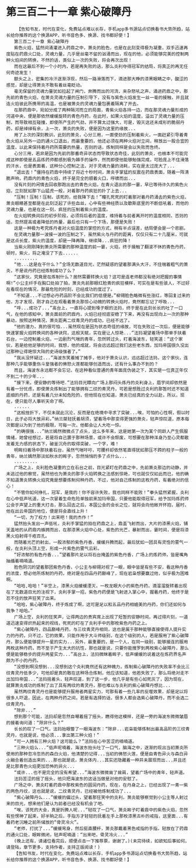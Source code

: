 # 第三百二十一章 紫心破障丹
        【告知书友，时代在变化，免费站点难以长存，手机app多书源站点切换看书大势所趋，站长给你推荐的这个换源APP，听书音色多、换源、找书都好使！】
       第三百二十一章 紫心破障丹
       紫色火焰，猛然间涌灌进入药鼎之中，萧炎的脸色，也是在此刻变得极为凝重，双手迅速再度贴在药鼎火口处，灵魂力量，几乎是丝毫不留的汹涌而出，现在的他，必须能够完美的控制两种火焰间的转换，不然的话，类似上一次的失败，将会再次出现！
       而在这最后不到一个小时内，若是再失败的话，那么炎利夺得冠军的结局，将真正的再无任何奇迹发生！
       额头之上，密集的冷汗逐渐浮现，然后一路滑落而下，滴进那大睁的漆黑眼睛之中，酸涩的感觉，却是让得萧炎不敢有着丝毫眨动。
       毫无保留的灵魂力量犹如拉起了闸门，奔腾而出的河流，夹杂怒吼之声，涌进药鼎之中，那先前的青色火焰，在萧炎灵魂力量的压制引导下，没有与紫色火焰发生一丝一毫的接触，并且就连火焰彼此所携带的高温，也是被萧炎的灵魂力量包裹着隔离了开去。
       在那药鼎中，宛如分成了两种隔河而立的局面，青紫火焰各持一边，而在那灵魂力量形成的河道中央，便是那依然缓缓旋转的青色丹药，在此时，如果火焰的温度，溢出了灵魂力量的压制，而导致相互碰撞，即使所产生的气劲，并不算太过强大，可是，毁灭这还未成形的脆弱丹药，却是绰绰有余，上一次，萧炎的失败，便是因为这里的缘故...
       用了上次的深刻教训，此刻的萧炎，心分三用，一面使劲的压制着紫火，一面赶紧引导着青色火焰从另外一边的通火口退出，而最重要的，他还必须在两种火焰对立间，释放出一股合宜的温度，以此来保持着丹药所需要的热量，否则的话，炼制同样是会以失败而告终。
       心分三用，若非是因为先前的那番奇异状态而导致状态奇佳，此刻的萧炎，也根本不可能完成这种即使是五品炼药师都感到极为棘手的操作，然而即使他能够勉强完成，可脸庞上不住滑落的汗水，也是表面着，这种分心控制之法，对于灵魂力量的消耗，实在是太过庞大了...
       “退出去！”僵持在药鼎中持续了将近十秒时间，萧炎手掌猛的反震在药鼎表面，随着一阵清脆声响，药鼎内的青色火焰，终于是完全的顺着火口，呼啸而出...
       没有片刻的闲情去回收那跑出去的青色火焰，在青火退出的那一霎，早已等待许久的紫色火焰，立刻犹如那下山猛虎一般，对着那丹药疯狂的扑了上去...
       “压制！压制！压制，该死的，给我降下去！”瞳孔死死的盯着那对着丹药涌去的紫色火焰，萧炎眼睛甚至都是在此刻泛起了许些血丝，心中有些神经质以及歇斯底里的不断低吼着，而他的灵魂力量，也是在这一刻，疯狂的压制着紫火的温度。
       在火焰转换间后的初步阶段，必须将后者的温度，维持着与前者离开时的温度相同，否则的话，忽然提高或者降低的热量，最后也只有一个下场，那便是失败！
       这是一种极为考究炼丹者对火焰温度的掌控的方式，稍有半点误差，结局便会是一个悲剧。
       在灵魂力量那一波接一波的压制之下，虽然紫火与丹药的距离，仅仅只有二十几厘米，可就是这点长度，紫火的温度，却是一降再降，继续降...疯狂的降！
       当紫火刚刚降到萧炎所需要的那种温度的前一霎，火焰，终于接触了翻滚不休的青色丹药，顿时，紫火，将之淹没了下去......
       .........
       “他...这是在干什么？”全场无数道目光，茫然疑惑的望着那满头大汗，不住喘着粗气的萧炎，不是说丹药已经炼制成功了么？
       “这家伙，究竟是在炼制什么？居然需要转换火焰？这可是连老师都没有绝对把握的事情啊!”小公主纤手在胸口处拍了拍，萧炎先前那眼红脸青的疯狂模样，可实在是有些骇人，不过好在看现在的情况，那最危险的时刻，已经成功的度过了。
       “不知道...不过想必丹药品阶不会比我们的低便是。”柳翎脸色略微有些涨红，等回复过来的他，方才发现，刚才自己在观看着萧炎那惊心动魄的转换火焰时，竟然都忘记了呼吸...
       “呼...成功了...”高台上，一直将心提到嗓子眼的法犸，终于是在此刻长长的吐了一口气，在他的感知中，萧炎面前的药鼎内，火焰已经彻底安稳了下来，再没有出现向上一次的那种暴动，按照这种情况，萧炎距离二纹青灵丹的成功，已经不远了。
       “他的潜力，真的很可怕...虽然现在是因为状态奇佳的缘故，可在失败过一次后，便是能够快速掌握火焰转换间的各种诀窍，这般天赋，实在是让人惊艳...”法犸凝望着场中那单手扶着石台，一边控制着火焰，一边剧烈气喘的青年，忽然转过头，盯着海波东，轻笑道：“这个家伙，若是给他足够的时间，我想，他的成就，将会远远超过我们这些老东西，加玛帝国很久没出过那种让得艳惊大陆的史诗级强者了。”
       “我从没怀疑过...”海波东笑着摊了摊手，他对于萧炎认识，远远超过法犸，这个家伙，连那种几乎能够重伤斗皇强者的佛怒火莲都能够创造而出，还有什么事办不到的？
       而且，海波东永远都不会忘记，在这种看似普通的青年面庞伪装之下，其实是一位真正年仅不到二十的少年...
       “接下来，便安静的等待吧.”法犸目光瞟向广场上那闷头炼丹的炎利身上，眉宇间却依然是有着一分忧虑，即使萧炎炼制出了能够拥有二纹的青灵丹，可若是想胜过炎利的那暂时还不知道底细的丹药，还是有着几分未知危险的，但他现在也知道，萧炎已经真的全力以赴，所以，现在，便只能尽人事听天命了啊。
       ......
       “这般挫折下，不仅未就此沉沦，反而是在绝境中寻求了突破...唉，可怕的心性啊，假以时日，此子必将大放异彩。”纳兰桀轻抚着胡须，望着场中那变得更强的萧炎，轻声惊叹道，原本每次都是以为到了他的极限，可每一次，他都会让人大吃一惊。
       “的确很强...”纳兰嫣然微微点了点头，这么多年来，这是她第一次为某个同龄人产生佩服情绪，她曾经想过，若是将自己置于那种场景，或许不会颓废，可想要在那种浑身乃至心灵都散发着无力感的状态下，破釜沉舟的取得突破，一个字，难！
       明眸扫着场中那扶着石台，虽然气喘吁吁，可腰杆却依然笔直得犹如那压不跨的柱子一般的青年，纳兰嫣然那淡如秋水的眸子，忽然悄悄的多了点什么...
       .........
       广场之上，炎利脸色凝重的立在石台之前，目光紧盯在药鼎之中，先前萧炎那边的动静，并未逃过他的察觉，虽然他也为萧炎的那手火焰转换之法感到惊艳，可也就仅仅如此而已，他的确不知道萧炎转换火焰究竟是想要炼制何种丹药，不过，他对自己炼制的这枚丹药，有着绝对的信心！
       “不管你如何挣扎，冠军，是我的！你不容许失败，我也同样不能败！”拳头猛然紧握，炎利在心中低声吼道，这一次冒着生命危险单独前来加玛帝国，只要他能取得冠军，给予加玛炼药师公会于声望上的重大打击，那么回去之后，本国公会的会长之位，就将会向他敞开怀抱，届时，他在出云帝国的地位，便是将会直线上升！
       “一切，为了权力！出来吧！我的杰作！”
       猛然抬头发出一声低吼，炎利手掌猛的拍在药鼎之上，鼎盖飞射而出，大片的漆黑火焰，铺天盖地的从药鼎内蜂拥而出，在那漆黑火焰中心处，紫色的光芒，暴射而出，霎时间，便是将漆黑火焰射得千疮百孔。
       而随着光芒的射出，一股浓郁的紫色丹香，缓缓升腾而起，最后犹如一团具有灵性的雾气一般，在炎利头顶上空，形成一片紫色的雾气云彩。
       “好浓郁的有色丹香...”望着那片足以将石台掩盖的紫色丹香，广场上的炼药师，皆是嘴角抽搐着喃喃道。
       脸色阴沉的望着那团紫色丹香，小公主与柳翎对视了一眼，眼中皆是有些不安，看这种丹香的浓度，想必他所炼制的丹药，绝对是在四品丹药巅峰了，现在岩枭想要赢过他，似乎极为困难啊。
       “哈哈,哈哈！”半空上，漆黑火焰缓缓湮灭，一枚龙眼大小的紫色丹药，滴溜溜旋转着出现在了无数道目光的注视下，炎利手掌一招，紫色丹药便是飞射进入掌心中，握着丹药，他终于是忍不住的放声狂笑了出来。
       “哈哈，紫心破障丹，终于炼成了啊，这可是足以和五品丹药相媲美的丹药，你们还如何与我争？哈哈。”
       广场上空，炎利的狂笑声，让得两边的贵宾席上出现了短暂的安静时间，再过得片刻，一道道迅速变得炽热起来的视线，死死的盯在了炎利手中的那枚紫色丹药之上。
       “紫心破障丹，四品巅峰丹药，与三纹青灵丹相同，这也是属于那种能够直接使得人提升实力的丹药，只不过，它的效果，只能作用于大斗师级别，在这个级别的人，若是服用了紫心破障丹，那么便能够提升一星的实力...另外，最重要的，是一个人，在同一级别，能够接连的服用两枚这种丹药，而不至于产生太大的抗性，那也就是说，只要你能搜罗到两枚紫心破障丹，那么便是能够稳步的提升两星实力...”高台上，法犸微眯着眸子，低声缓缓的说着这在炼药界名声颇为不小的丹药。
       “没想到啊没想到...没想到这个炎利竟然还有这种魄力，炼制紫心破障丹的失败率不会比三纹青灵丹低多少，可他却是真的敢在这种场合炼制，他应该知道，他若失败了，那么将绝对走不出加玛帝国...”法犸摇着头，轻声叹道，到了这一步，他几乎是有些心如死灰了，因为现在，就算萧炎成功的炼制了出了具有两纹的青灵丹，那也难以与炎利的紫心破障丹想比...
       虽然两纹青灵丹也是能够提升服用者两星实力，可那有着一些几率的反噬效果，却是足以将很多人吓退，因此，在两种丹药之间，若是有选择的话，很多人都会选紫心破障丹，而不会选二纹青灵丹。
       “除非...”
       想到那个可能，法犸却是忽然自嘲着摇了摇头，瞧得他这模样，还是一旁的海波东微微皱眉的接着询问道：“除非什么？”
       长长的叹了一口气，法犸抬眼瞥了一眼海波东：“除非...岩枭能够炼制出最高品阶的三纹青灵丹，也就是说，他必须...拿出第三种火焰！”
       “可一人拥有三种火焰？这可能么？”法犸在心中苦涩的喃喃道。
       “三种火焰么...”低声呢喃着，海波东抬头吐了一口气，脑海之中，逐渐的现出当初萧炎所使用的那种忽冷忽热的森白火焰，他清楚的记得...当初的佛怒火莲，便是由青色异火与森白异火融合着创造出来的...那也就是说，萧炎体内...其实还隐藏着一种并未展现而出...并且还是比那青色火焰更加恐怖的异火...
       “或许...也不是完全的没有希望...”海波东微微耸了耸肩，望着广场中的青年，轻声道。
       法犸苦涩的摇了摇头，他只把海波东的这话当做是对他的安慰了。
       广场之中，萧炎盯着药鼎中那枚紫色的圆润丹药，现在，在丹身之上，已经出现了一青一紫的两色丹纹，这也就是说，二纹青灵丹，已经被他炼制成功了...
       “紫心破障丹么...”缓缓的偏过头，望着那狂笑中的炎利，萧炎能够察觉到小公主等人射过来的目光，想来他们是认为前者已经没有机会了吧。
       “唉，该死的大会，真是折腾人呢...”轻叹了一口气，萧炎眸子盯着鼎中的紫色火焰，忽然有些愣神了起来，好半晌之后，手指方才轻轻的抚着左手上那枚漆黑古朴的戒指，这里面...有着药老沉睡之前所储放的“骨灵冷火”。
       “老师，打扰了...”缓缓弯身，然后挺直腰杆，萧炎那戴着黑色戒指的手指，轻放在了药鼎的通火口处，眼眸微闭，轻声呢喃道：“出来吧，骨灵冷火...”
       (晚上还有，请诸位看完后，顺便点击一下推荐票，谢谢了。)(未完待续，如欲知后事如何，请登陆，章节更多，支持作者，支持正版阅读！)
       【告知书友，时代在变化，免费站点难以长存，手机app多书源站点切换看书大势所趋，站长给你推荐的这个换源APP，听书音色多、换源、找书都好使！】